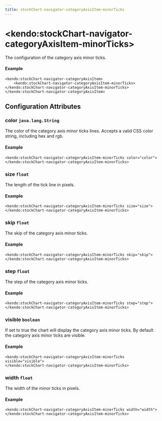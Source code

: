 ```yaml
---
title: stockChart-navigator-categoryAxisItem-minorTicks
---
```


# \<kendo:stockChart-navigator-categoryAxisItem-minorTicks\>

The configuration of the category axis minor ticks.

#### Example
    <kendo:stockChart-navigator-categoryAxisItem>
        <kendo:stockChart-navigator-categoryAxisItem-minorTicks></kendo:stockChart-navigator-categoryAxisItem-minorTicks>
    </kendo:stockChart-navigator-categoryAxisItem>

## Configuration Attributes

### color `java.lang.String`

The color of the category axis minor ticks lines. Accepts a valid CSS color string, including hex and rgb.

#### Example
    <kendo:stockChart-navigator-categoryAxisItem-minorTicks color="color">
    </kendo:stockChart-navigator-categoryAxisItem-minorTicks>

### size `float`

The length of the tick line in pixels.

#### Example
    <kendo:stockChart-navigator-categoryAxisItem-minorTicks size="size">
    </kendo:stockChart-navigator-categoryAxisItem-minorTicks>

### skip `float`

The skip of the category axis minor ticks.

#### Example
    <kendo:stockChart-navigator-categoryAxisItem-minorTicks skip="skip">
    </kendo:stockChart-navigator-categoryAxisItem-minorTicks>

### step `float`

The step of the category axis minor ticks.

#### Example
    <kendo:stockChart-navigator-categoryAxisItem-minorTicks step="step">
    </kendo:stockChart-navigator-categoryAxisItem-minorTicks>

### visible `boolean`

If set to true the chart will display the category axis minor ticks. By default the category axis minor ticks are visible.

#### Example
    <kendo:stockChart-navigator-categoryAxisItem-minorTicks visible="visible">
    </kendo:stockChart-navigator-categoryAxisItem-minorTicks>

### width `float`

The width of the minor ticks in pixels.

#### Example
    <kendo:stockChart-navigator-categoryAxisItem-minorTicks width="width">
    </kendo:stockChart-navigator-categoryAxisItem-minorTicks>

